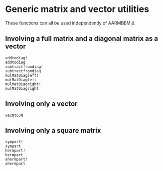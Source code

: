 # Generic matrix and vector utilities

These functions can all be used independently of AARMBEM.jl.

## Involving a full matrix and a diagonal matrix as a vector

```@docs
addtodiag!
addtodiag
subtractfromdiag!
subtractfromdiag
mulMatDiagleft!
mulMatDiagleft
mulMatDiagright!
mulMatDiagright
```

## Involving only a vector

```@docs
vecNto3N
```

## Involving only a square matrix

```@docs
sympart!
sympart
hermpart!
hermpart
ahermpart!
ahermpart
```